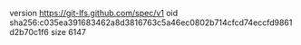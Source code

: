 version https://git-lfs.github.com/spec/v1
oid sha256:c035ea391683462a8d3816763c5a46ec0802b714cfcd74eccfd9861d2b70c1f6
size 6147
